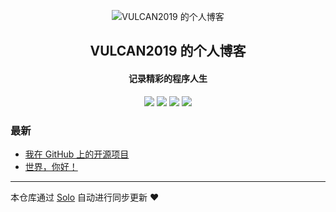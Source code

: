<p align="center"><img alt="VULCAN2019 的个人博客" src="https://static.b3log.org/images/brand/solo-32.png"></p><h2 align="center">
VULCAN2019 的个人博客
</h2>

<h4 align="center">记录精彩的程序人生</h4>
<p align="center"><a title="VULCAN2019 的个人博客" target="_blank" href="https://github.com/VULCAN2019/solo-blog"><img src="https://img.shields.io/github/last-commit/VULCAN2019/solo-blog.svg?style=flat-square&color=FF9900"></a>
<a title="GitHub repo size in bytes" target="_blank" href="https://github.com/VULCAN2019/solo-blog"><img src="https://img.shields.io/github/repo-size/VULCAN2019/solo-blog.svg?style=flat-square"></a>
<a title="Solo Version" target="_blank" href="https://github.com/88250/solo/releases"><img src="https://img.shields.io/badge/solo-3.6.7-f1e05a.svg?style=flat-square&color=blueviolet"></a>
<a title="Hits" target="_blank" href="https://github.com/88250/hits"><img src="https://hits.b3log.org/VULCAN2019/solo-blog.svg"></a></p>

### 最新

* [我在 GitHub 上的开源项目](http://juneblog.online/my-github-repos)
* [世界，你好！](http://juneblog.online/hello-solo)



---

本仓库通过 [Solo](https://github.com/88250/solo) 自动进行同步更新 ❤️ 